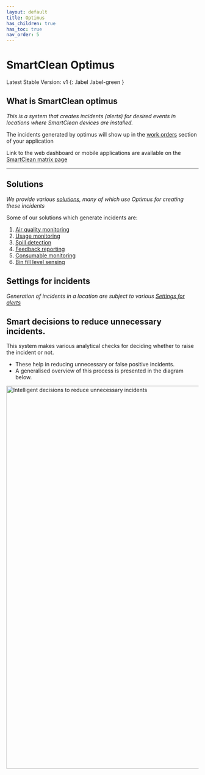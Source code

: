 ```yaml
---
layout: default
title: Optimus
has_children: true
has_toc: true
nav_order: 5
---
```


# SmartClean Optimus
Latest Stable Version: v1
{: .label .label-green }

## What is SmartClean optimus
*This is a system that creates incidents (alerts) for desired events in locations where SmartClean devices are installed.*

The incidents generated by optimus will show up in the [work orders](/workorders.html) section of your application

Link to the web dashboard or mobile applications are available on the [SmartClean matrix page](/index.html)

---

## Solutions
*We provide various [solutions](/vcs_solutions.html), many of which use Optimus for creating these incidents*

Some of our solutions which generate incidents are:
1. [Air quality monitoring](/vcs_aq.html)
2. [Usage monitoring](/vcs_pc.html)
3. [Spill detection](/vcs_wd.html)
4. [Feedback reporting](/vcs_fd.html)
5. [Consumable monitoring](/vcs_cmd.html)
6. [Bin fill level sensing](/vcs_bin.html)

## Settings for incidents
*Generation of incidents in a location are subject to various [Settings for alerts](/vcs_settings.html)*


## Smart decisions to reduce unnecessary incidents.
This system makes various analytical checks for deciding whether to raise the incident or not.

- These help in reducing unnecessary or false positive incidents.
- A generalised overview of this process is presented in the diagram below.

<img alt="Intelligent decisions to reduce unnecessary incidents" src="https://www.smartclean.io/matrix/images/VCS-Anomaly-Detection-Process.png" width="1000"/>
